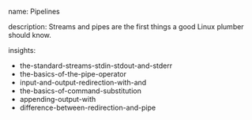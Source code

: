 name: Pipelines

description: Streams and pipes are the first things a good Linux plumber should know.

insights:

- the-standard-streams-stdin-stdout-and-stderr
- the-basics-of-the-pipe-operator
- input-and-output-redirection-with-and
- the-basics-of-command-substitution
- appending-output-with
- difference-between-redirection-and-pipe
